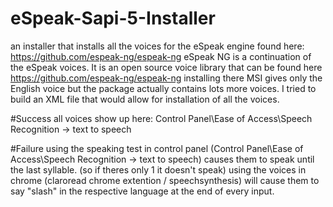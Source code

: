 # eSpeak-Sapi-5-Installer
an installer that installs all the voices for the eSpeak engine found here: https://github.com/espeak-ng/espeak-ng
eSpeak NG is a continuation of the eSpeak voices. It is an open source voice library that can be found here https://github.com/espeak-ng/espeak-ng installing there MSI gives only the English voice but the package actually contains lots more voices. I tried to build an XML file that would allow for installation of all the voices.

#Success
  all voices show up here: Control Panel\Ease of Access\Speech Recognition -> text to speech

#Failure
  using the speaking test in control panel (Control Panel\Ease of Access\Speech Recognition -> text to speech) causes them to speak until the last syllable. (so if theres only 1 it doesn't speak)
  using the voices in chrome (claroread chrome extention / speechsynthesis) will cause them to say "slash" in the respective language at the end of every input.
